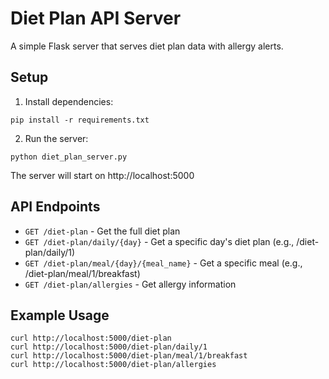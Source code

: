 # Diet Plan API Server

A simple Flask server that serves diet plan data with allergy alerts.

## Setup

1. Install dependencies:
```
pip install -r requirements.txt
```

2. Run the server:
```
python diet_plan_server.py
```

The server will start on http://localhost:5000

## API Endpoints

- `GET /diet-plan` - Get the full diet plan
- `GET /diet-plan/daily/{day}` - Get a specific day's diet plan (e.g., /diet-plan/daily/1)
- `GET /diet-plan/meal/{day}/{meal_name}` - Get a specific meal (e.g., /diet-plan/meal/1/breakfast)
- `GET /diet-plan/allergies` - Get allergy information

## Example Usage

```
curl http://localhost:5000/diet-plan
curl http://localhost:5000/diet-plan/daily/1
curl http://localhost:5000/diet-plan/meal/1/breakfast
curl http://localhost:5000/diet-plan/allergies
```